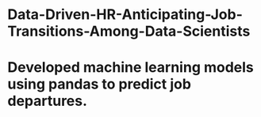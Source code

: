 # Data-Driven-HR-Anticipating-Job-Transitions-Among-Data-Scientists
# Developed machine learning models using pandas to predict job departures.
